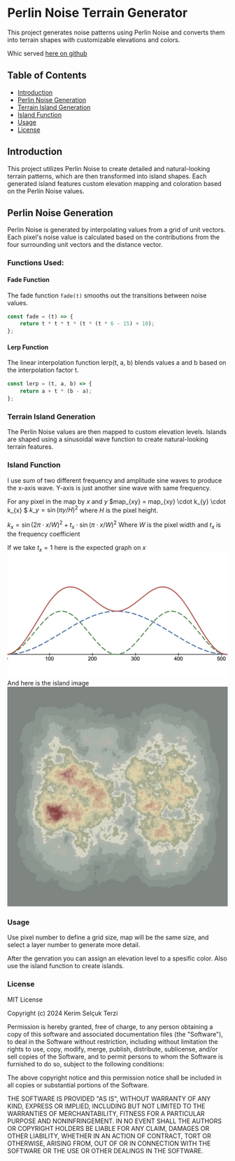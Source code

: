 # Perlin Noise Terrain Generator

This project generates noise patterns using Perlin Noise and converts them into terrain shapes with customizable elevations and colors.

Whic served [here on github](https://mrkerim.github.io/RPS/Other/Perlin%20Noise/index.html)

## Table of Contents

- [Introduction](#introduction)
- [Perlin Noise Generation](#perlin-noise-generation)
- [Terrain Island Generation](#terrain-island-generation)
- [Island Function](#island-function)
- [Usage](#usage)
- [License](#license)

## Introduction

This project utilizes Perlin Noise to create detailed and natural-looking terrain patterns, which are then transformed into island shapes. Each generated island features custom elevation mapping and coloration based on the Perlin Noise values.

## Perlin Noise Generation

Perlin Noise is generated by interpolating values from a grid of unit vectors. Each pixel's noise value is calculated based on the contributions from the four surrounding unit vectors and the distance vector.

### Functions Used:

#### Fade Function

The fade function `fade(t)` smooths out the transitions between noise values.

```javascript
const fade = (t) => {
	return t * t * t * (t * (t * 6 - 15) + 10);
};
```

#### Lerp Function

The linear interpolation function lerp(t, a, b) blends values a and b based on the interpolation factor t.

```javascript
const lerp = (t, a, b) => {
	return a + t * (b - a);
};
```

### Terrain Island Generation

The Perlin Noise values are then mapped to custom elevation levels. Islands are shaped using a sinusoidal wave function to create natural-looking terrain features.

### Island Function

I use sum of two different frequency and amplitude sine waves to produce the x-axis wave. Y-axis is just another sine wave with same frequency.

For any pixel in the map by $x$ and $y$ $map_{xy} = map_{xy} \cdot k_{y} \cdot k_{x} $
$k\_{y} = \sin({\pi y }/H)^{2}$ where $H$ is the pixel height.

$k_{x} = \sin({2\pi \cdot x }/W)^{2} + t_{x}\cdot \sin({\pi \cdot x }/W)^{2}$
Where $W$ is the pixel width and $t_{x}$ is the frequency coefficient

If we take $t_{x} = 1$ here is the expected graph on $x$
![graph](src/sine.jpg)
And here is the island image
![island_image](src/island.jpg)

### Usage

Use pixel number to define a grid size, map will be the same size, and select a layer number to generate more detail.

After the genration you can assign an elevation level to a spesific color.
Also use the island function to create islands.

### License

MIT License

Copyright (c) 2024 Kerim Selçuk Terzi

Permission is hereby granted, free of charge, to any person obtaining a copy
of this software and associated documentation files (the "Software"), to deal
in the Software without restriction, including without limitation the rights
to use, copy, modify, merge, publish, distribute, sublicense, and/or sell
copies of the Software, and to permit persons to whom the Software is
furnished to do so, subject to the following conditions:

The above copyright notice and this permission notice shall be included in all
copies or substantial portions of the Software.

THE SOFTWARE IS PROVIDED "AS IS", WITHOUT WARRANTY OF ANY KIND, EXPRESS OR
IMPLIED, INCLUDING BUT NOT LIMITED TO THE WARRANTIES OF MERCHANTABILITY,
FITNESS FOR A PARTICULAR PURPOSE AND NONINFRINGEMENT. IN NO EVENT SHALL THE
AUTHORS OR COPYRIGHT HOLDERS BE LIABLE FOR ANY CLAIM, DAMAGES OR OTHER
LIABILITY, WHETHER IN AN ACTION OF CONTRACT, TORT OR OTHERWISE, ARISING FROM,
OUT OF OR IN CONNECTION WITH THE SOFTWARE OR THE USE OR OTHER DEALINGS IN THE
SOFTWARE.

